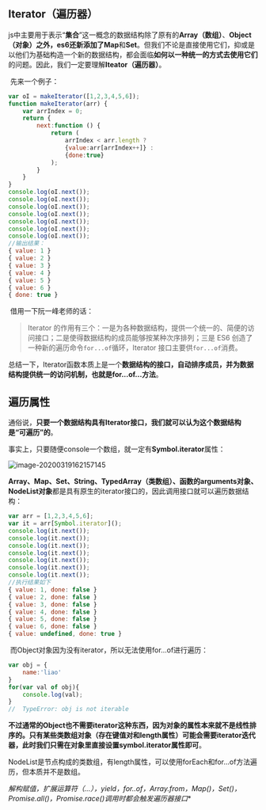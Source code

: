 ## Iterator（遍历器）

​	js中主要用于表示“**集合**”这一概念的数据结构除了原有的**Array（数组）**、**Object（对象）**之外，es6还新添加了**Map**和**Set**。但我们不论是直接使用它们，抑或是以他们为基础构造一个新的数据结构，都会面临**如何以一种统一的方式去使用它们**的问题。因此，我们一定要理解**Iteator（遍历器）**。

​	先来一个例子：

```js
var oI = makeIterator([1,2,3,4,5,6]);
function makeIterator(arr) {
	var arrIndex = 0;
	return {
		next:function () {
			return (
				arrIndex < arr.length ?  
				{value:arr[arrIndex++]} : 
				{done:true}
			);
		}
	}
}
console.log(oI.next());
console.log(oI.next());
console.log(oI.next());
console.log(oI.next());
console.log(oI.next());
console.log(oI.next());
console.log(oI.next());
//输出结果：
{ value: 1 }
{ value: 2 }
{ value: 3 }
{ value: 4 }
{ value: 5 }
{ value: 6 }
{ done: true }
```

​	借用一下阮一峰老师的话：

> Iterator 的作用有三个：一是为各种数据结构，提供一个统一的、简便的访问接口；二是使得数据结构的成员能够按某种次序排列；三是 ES6 创造了一种新的遍历命令`for...of`循环，Iterator 接口主要供`for...of`消费。

​	总结一下，Iterator函数本质上是一个**数据结构的接口，自动排序成员，并为数据结构提供统一的访问机制，也就是for...of...方法**。

##  遍历属性

​	通俗说，**只要一个数据结构具有Iterator接口，我们就可以认为这个数据结构是“可遍历”的**。

​	事实上，只要随便console一个数组，就一定有**Symbol.iterator**属性：

![image-20200319162157145](E:\myLog\docs\JavaScript\imgs\image-20200319162157145.png)

​	**Array、Map、Set、String、TypedArray（类数组）、函数的arguments对象、NodeList对象**都是具有原生的iterator接口的，因此调用接口就可以遍历数据结构：

```js
var arr = [1,2,3,4,5,6];
var it = arr[Symbol.iterator]();
console.log(it.next());
console.log(it.next());
console.log(it.next());
console.log(it.next());
console.log(it.next());
console.log(it.next());
console.log(it.next());
//执行结果如下
{ value: 1, done: false }
{ value: 2, done: false }
{ value: 3, done: false }
{ value: 4, done: false }
{ value: 5, done: false }
{ value: 6, done: false }
{ value: undefined, done: true }
```

​	而Object对象因为没有iterator，所以无法使用for...of进行遍历：

```js
var obj = {
	name:'liao'
}
for(var val of obj){
	console.log(val);
}
//	TypeError: obj is not iterable
```

​	**不过通常的Object也不需要iterator这种东西，因为对象的属性本来就不是线性排序的。只有某些类数组对象（存在键值对和length属性）可能会需要iterator迭代器，此时我们只需在对象里直接设置symbol.iterator属性即可**。

​	NodeList是节点构成的类数组，有length属性，可以使用forEach和for...of方法遍历，但本质并不是数组。

​	**解构赋值，扩展运算符（...），yield*，for..of，Array.from，Map()，Set()，Promise.all()，Promise.race()调用时都会触发遍历器接口**

​	